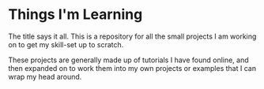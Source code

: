 # Things I'm Learning
The title says it all. This is a repository for all the small projects I am working on to get my skill-set up to scratch.

These projects are generally made up of tutorials I have found online, and then expanded on to work them into my own projects or examples that I can wrap my head around.
